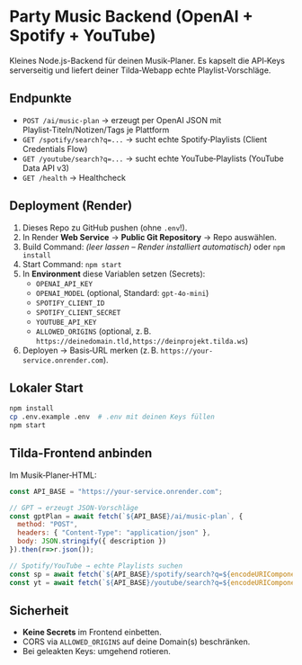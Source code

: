 # Party Music Backend (OpenAI + Spotify + YouTube)

Kleines Node.js-Backend für deinen Musik‑Planer. Es kapselt die API‑Keys serverseitig und liefert deiner Tilda‑Webapp echte Playlist‑Vorschläge.

## Endpunkte

- `POST /ai/music-plan` → erzeugt per OpenAI JSON mit Playlist‑Titeln/Notizen/Tags je Plattform
- `GET /spotify/search?q=...` → sucht echte Spotify‑Playlists (Client Credentials Flow)
- `GET /youtube/search?q=...` → sucht echte YouTube‑Playlists (YouTube Data API v3)
- `GET /health` → Healthcheck

## Deployment (Render)

1. Dieses Repo zu GitHub pushen (ohne `.env`!).
2. In Render **Web Service** → **Public Git Repository** → Repo auswählen.
3. Build Command: *(leer lassen – Render installiert automatisch)* oder `npm install`
4. Start Command: `npm start`
5. In **Environment** diese Variablen setzen (Secrets):
   - `OPENAI_API_KEY`
   - `OPENAI_MODEL` (optional, Standard: `gpt-4o-mini`)
   - `SPOTIFY_CLIENT_ID`
   - `SPOTIFY_CLIENT_SECRET`
   - `YOUTUBE_API_KEY`
   - `ALLOWED_ORIGINS` (optional, z. B. `https://deinedomain.tld,https://deinprojekt.tilda.ws`)
6. Deployen → Basis‑URL merken (z. B. `https://your-service.onrender.com`).

## Lokaler Start

```bash
npm install
cp .env.example .env  # .env mit deinen Keys füllen
npm start
```

## Tilda-Frontend anbinden

Im Musik‑Planer‑HTML:

```js
const API_BASE = "https://your-service.onrender.com";

// GPT → erzeugt JSON-Vorschläge
const gptPlan = await fetch(`${API_BASE}/ai/music-plan`, {
  method: "POST",
  headers: { "Content-Type": "application/json" },
  body: JSON.stringify({ description })
}).then(r=>r.json());

// Spotify/YouTube → echte Playlists suchen
const sp = await fetch(`${API_BASE}/spotify/search?q=${encodeURIComponent(query)}`).then(r=>r.json());
const yt = await fetch(`${API_BASE}/youtube/search?q=${encodeURIComponent(query)}`).then(r=>r.json());
```

## Sicherheit

- **Keine Secrets** im Frontend einbetten.
- CORS via `ALLOWED_ORIGINS` auf deine Domain(s) beschränken.
- Bei geleakten Keys: umgehend rotieren.
